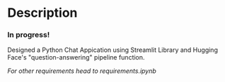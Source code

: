 # Description

### In progress!

Designed a Python Chat Appication using Streamlit Library and Hugging Face's "question-answering" pipeline function.

*For other requirements head to requirements.ipynb*
